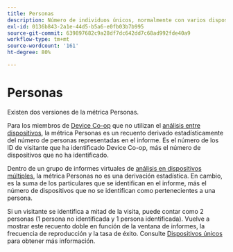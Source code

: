 ```yaml
---
title: Personas
description: Número de individuos únicos, normalmente con varios dispositivos.
exl-id: 0136b843-2a1e-44d5-b5a6-e0fb03b7b995
source-git-commit: 639897682c9a28df7dc642dd7c68ad992fde40a9
workflow-type: tm+mt
source-wordcount: '161'
ht-degree: 80%

---
```


# Personas

Existen dos versiones de la métrica Personas.

Para los miembros de [Device Co-op](https://experienceleague.adobe.com/docs/device-co-op/using/data/people.html?lang=es) que no utilizan el [análisis entre dispositivos](../cda/overview.md), la métrica Personas es un recuento derivado estadísticamente del número de personas representadas en el informe. Es el número de los ID de visitante que ha identificado Device Co-op, más el número de dispositivos que no ha identificado.

Dentro de un grupo de informes virtuales de [análisis en dispositivos múltiples](../cda/overview.md), la métrica Personas no es una derivación estadística. En cambio, es la suma de los particulares que se identifican en el informe, más el número de dispositivos que no se identifican como pertenecientes a una persona.

Si un visitante se identifica a mitad de la visita, puede contar como 2 personas (1 persona no identificada y 1 persona identificada). [](/help/components/cda/replay.md) Vuelve a mostrar este recuento doble en función de la ventana de informes, la frecuencia de reproducción y la tasa de éxito. Consulte [Dispositivos únicos](unique-devices.md) para obtener más información.
